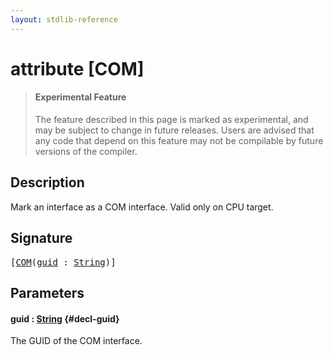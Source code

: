 ```yaml
---
layout: stdlib-reference
---
```


# attribute [COM]

> #### Experimental Feature
> The feature described in this page is marked as experimental, and may be subject to change in future releases.
> Users are advised that any code that depend on this feature may not be compilable by future versions of the compiler.

## Description

Mark an interface as a COM interface. Valid only on CPU target.

## Signature

<pre>
[<a href="/stdlib-reference/attributes/com-012">COM</a>(<a href="/stdlib-reference/attributes/com-012#decl-guid" class="code_param">guid</a> : <a href="/stdlib-reference/types/string-0/index" class="code_type">String</a>)]
</pre>

## Parameters

#### guid  : [String](/stdlib-reference/types/string-0/index) {#decl-guid}
The GUID of the COM interface.



